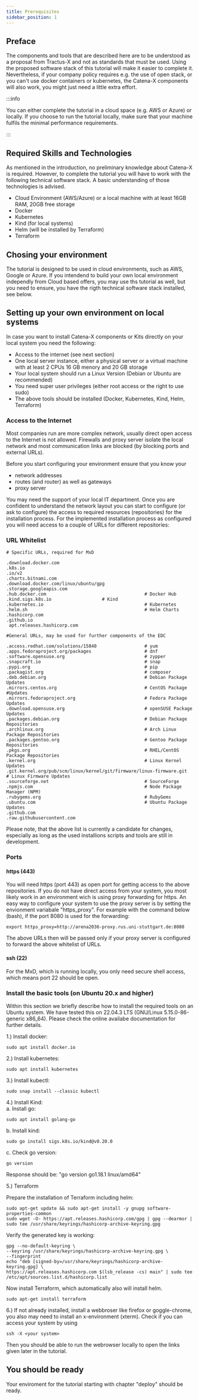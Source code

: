 ```yaml
---
title: Prerequisites
sidebar_position: 1
---
```



## Preface

The components and tools that are described here are to be understood as a proposal from Tractus-X and not as standards that must be used. Using the proposed software stack of this tutorial will make it easier to complete it. Nevertheless, if your company policy requires e.g. the use of open stack, or you can't use docker containers or kubernetes, the Catena-X components will also work, you might just need a little extra effort.

:::info

You can either complete the tutorial in a cloud space (e.g. AWS or Azure) or locally. If you choose to run the tutorial locally, make sure that your machine fulfils the minimal performance requirements.

:::

## Required Skills and Technologies

As mentioned in the introduction, no preliminary knowledge about Catena-X is required. However, to complete the tutorial you will have to work with the following technical software stack. A basic understanding of those technologies is advised.

- Cloud Environment (AWS/Azure) or a local machine with at least 16GB RAM, 20GB free storage
- Docker
- Kubernetes
- Kind (for local systems)
- Helm (will be installed by Terraform)
- Terraform


## Chosing your environment

The tutorial is designed to be used in cloud environments, such as AWS, Google or Azure. If you intendend to build your own local environment independly from Cloud based offers, you may use ths tutorial as well, but you need to ensure, you have the rigth technical software stack installed, see below. 

## Setting up your own environment on local systems

In case you want to install Catena-X components or Kits directly on your local system you need the following:

- Access to the internet (see next section)
- One local server instance, either a physical server or a virtual machine with at least 2 CPUs 16 GB menory and 20 GB storage
- Your local system should run a Linux Version (Debian or Ubuntu are recommended)
- You need super user privileges (either root access or the right to use sudo)
- The above tools should be installed (Docker, Kubernetes, Kind, Helm, Terraform)

### Access to the Internet

Most companies run are more complex network, usually direct open access to the Internet is not allowed. Firewalls and proxy server isolate the local network and most communication links are blocked (by blocking ports and external URLs).

Before you start configuring your environment ensure that you know your

- network addresses
- routes (and router) as well as gateways
- proxy server

You may need the support of your local IT department. Once you are confident to understand the network layout you can start to configure (or ask to configure) the access to required resources (repositories) for the installation process. For the implemented installation process as configured you will need access to a couple of URLs for different repositories: 

### URL Whitelist

	# Specific URLs​, required for MxD

 	.download.docker.com​
 	.k8s.io​
 	.io/v2​
	.charts.bitnami.com​
	.download.docker.com/linux/ubuntu/gpg​
 	.storage.googleapis.com​
 	.hub.docker.com                                     # Docker Hub​
  	.kind.sigs.k8s.io				    # Kind
 	.kubernetes.io                                      # Kubernetes​
 	.helm.sh                                            # Helm Charts​
 	.hashicorp.com​
 	.github.io​
	 apt.releases.hashicorp.com
	
 	#General URLs​, may be used for further components of the EDC

 	.access.redhat.com/solutions/15840                  # yum​
 	.apps.fedoraproject.org/packages                    # dnf​
 	.software.opensuse.org                              # zypper​
 	.snapcraft.io                                       # snap​
 	.pypi.org                                           # pip​
 	.packagist.org                                      # composer​
 	.deb.debian.org                                     # Debian Package Updates​
 	.mirrors.centos.org                                 # CentOS Package #Updates​
 	.mirrors.fedoraproject.org                          # Fedora Package Updates​
 	.download.opensuse.org                              # openSUSE Package Updates​
 	.packages.debian.org                                # Debian Package Repositories​
 	.archlinux.org                                      # Arch Linux Package Repositories​
 	.packages.gentoo.org                                # Gentoo Package Repositories​
 	.pkgs.org                                           # RHEL/CentOS Package Repositories​
 	.kernel.org                                         # Linux Kernel Updates​
 	.git.kernel.org/pub/scm/linux/kernel/git/firmware/linux-firmware.git    # Linux Firmware Updates​
 	.sourceforge.net                                    # SourceForge​
 	.npmjs.com                                          # Node Package Manager (NPM)​
 	.rubygems.org                                       # RubyGems​
 	.ubuntu.com                                         # Ubuntu Package Updates​
 	.github.com​
 	.raw.githubusercontent.com​

Please note, that the above list is currently a candidate for changes, especially as long as the used installions scripts and tools are still in development.

### Ports

#### https (443)

You will need https (port 443) as open port for getting access to the above repositories. If you do not have direct access from your system, you most likely work in an environment wich is using proxy forwarding for https. An easy way to configure your system to use the proxy server is by setting the envionment variabale "https_proxy". For example with the command below (bash), if the port 8080 is used for the forwarding:
  	
	export https_proxy=http://arena2036-proxy.rus.uni-stuttgart.de:8080

The above URLs then will be passed only if your proxy server is configured to forward the above whitelist of URLs. 

#### ssh (22)

For the MxD, which is running locally, you only need secure shell access, which means port 22 should be open.


### Install the basic tools (on Ubuntu 20.x and higher)
Within this section we briefly describe how to install the required tools on an Ubuntu system. We have tested this on 22.04.3 LTS (GNU/Linux 5.15.0-86-generic x86_64). Please check the online availabe documentation for further details.

1.) Install docker:
	
	sudo apt install docker.io

2.) Install kubernetes:
	
 	sudo apt install kubernetes

3.) Install kubectl:  
	
	sudo snap install --classic kubectl
	
4.) Install Kind:  
    a. Install go:   
	
  	sudo apt install golang-go
  
   b. Install kind:
	
	sudo go install sigs.k8s.io/kind@v0.20.0
	
   c. Check go version:                                  
	
 	go version
  	
   Response should be: "go version go1.18.1 linux/amd64"

5.) Terraform

Prepare the installation of Terraform including helm: 
	
 	sudo apt-get update && sudo apt-get install -y gnupg software-properties-common
	sudo wget -O- https://apt.releases.hashicorp.com/gpg | gpg --dearmor | sudo tee /usr/share/keyrings/hashicorp-archive-keyring.gpg
 	
Verify the generated key is working:
	
 	gpg --no-default-keyring \
	--keyring /usr/share/keyrings/hashicorp-archive-keyring.gpg \
	--fingerprint
	echo "deb [signed-by=/usr/share/keyrings/hashicorp-archive-keyring.gpg] \
	https://apt.releases.hashicorp.com $(lsb_release -cs) main" | sudo tee /etc/apt/sources.list.d/hashicorp.list

Now install Terraform, which automatically also will install helm.
	
 	sudo apt-get install terraform
	

6.)  If not already installed, install a webbroser like firefox or goggle-chrome, you also may need to install an x-environment (xterm). Check if you can access your system by using

 	ssh -X <your system>

Then you should be able to run the webrowser locally to open the links given later in the tutorial.


## You should be ready

Your enviroment for the tutorial starting with chapter "deploy" should be ready. 

